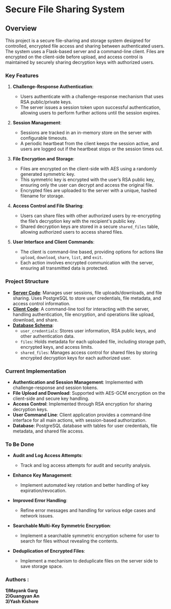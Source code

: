 # Secure File Sharing System

## Overview

This project is a secure file-sharing and storage system designed for controlled, encrypted file access and sharing
between authenticated users. The system uses a Flask-based server and a command-line client. Files are encrypted on the
client-side before upload, and access control is maintained by securely sharing decryption keys with authorized users.

### Key Features

1. **Challenge-Response Authentication**:
    - Users authenticate with a challenge-response mechanism that uses RSA public/private keys.
    - The server issues a session token upon successful authentication, allowing users to perform further actions until
      the session expires.

2. **Session Management**:
    - Sessions are tracked in an in-memory store on the server with configurable timeouts.
    - A periodic heartbeat from the client keeps the session active, and users are logged out if the heartbeat stops or
      the session times out.

3. **File Encryption and Storage**:
    - Files are encrypted on the client-side with AES using a randomly generated symmetric key.
    - This symmetric key is encrypted with the user’s RSA public key, ensuring only the user can decrypt and access the
      original file.
    - Encrypted files are uploaded to the server with a unique, hashed filename for storage.

4. **Access Control and File Sharing**:
    - Users can share files with other authorized users by re-encrypting the file’s decryption key with the recipient's
      public key.
    - Shared decryption keys are stored in a secure `shared_files` table, allowing authorized users to access shared
      files.

5. **User Interface and Client Commands**:
    - The client is command-line based, providing options for actions like `upload`, `download`, `share`, `list`, and
      `exit`.
    - Each action involves encrypted communication with the server, ensuring all transmitted data is protected.

### Project Structure

- [**Server Code**](./server/main.py): Manages user sessions, file uploads/downloads, and file sharing. Uses PostgreSQL
  to store user credentials, file metadata, and access control information.
- [**Client Code**](./client/main.py): A command-line tool for interacting with the server, handling authentication,
  file encryption, and operations like upload, download, and share.
- [**Database Schema**](./server/run_once/setup_db.sql):
    - `user_credentials`: Stores user information, RSA public keys, and other authentication data.
    - `files`: Holds metadata for each uploaded file, including storage path, encrypted keys, and access limits.
    - `shared_files`: Manages access control for shared files by storing encrypted decryption keys for each authorized
      user.

### Current Implementation

- **Authentication and Session Management**: Implemented with challenge-response and session tokens.
- **File Upload and Download**: Supported with AES-GCM encryption on the client-side and secure key handling.
- **Access Control**: Implemented through RSA encryption for sharing decryption keys.
- **User Command Line**: Client application provides a command-line interface for all main actions, with session-based
  authorization.
- **Database**: PostgreSQL database with tables for user credentials, file metadata, and shared file access.

### To Be Done

- **Audit and Log Access Attempts**:
    - Track and log access attempts for audit and security analysis.

- **Enhance Key Management**:
    - Implement automated key rotation and better handling of key expiration/revocation.

- **Improved Error Handling**:
    - Refine error messages and handling for various edge cases and network issues.

- **Searchable Multi-Key Symmetric Encryption**:
    - Implement a searchable symmetric encryption scheme for user to search for files without revealing the contents.

- **Deduplication of Encrypted Files**:
    - Implement a mechanism to deduplicate files on the server side to save storage space.

### Authors :
**1)Mayank Garg**<br>
**2)Guangyan An**<br>
**3)Yash Kishore** 
  
